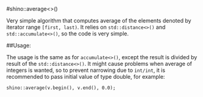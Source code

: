 #shino::average<>()

Very simple algorithm that computes average of the elements denoted by iterator range `[first, last)`. It relies on `std::distance<>()` and `std::accumulate<>()`, so the code is very simple.

##Usage:

The usage is the same as for `accumulate<>()`, except the result is divided by result of the `std::distance<>()`. It might cause problems when average of integers is wanted, so to prevent narrowing due to `int/int`, it is recommended to pass initial value of type double, for example:
 
    shino::average(v.begin(), v.end(), 0.0);